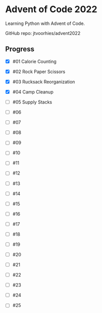 # Advent of Code 2022

Learning Python with Advent of Code.

GitHub repo: jtvoorhies/advent2022

## Progress

- [x] #01 Calorie Counting
- [x] #02 Rock Paper Scissors
- [x] #03 Rucksack Reorganization
- [x] #04 Camp Cleanup
- [ ] #05 Supply Stacks
- [ ] #06
- [ ] #07
- [ ] #08
- [ ] #09
- [ ] #10
- [ ] #11
- [ ] #12
- [ ] #13
- [ ] #14
- [ ] #15
- [ ] #16
- [ ] #17
- [ ] #18
- [ ] #19
- [ ] #20
- [ ] #21
- [ ] #22
- [ ] #23
- [ ] #24
- [ ] #25

